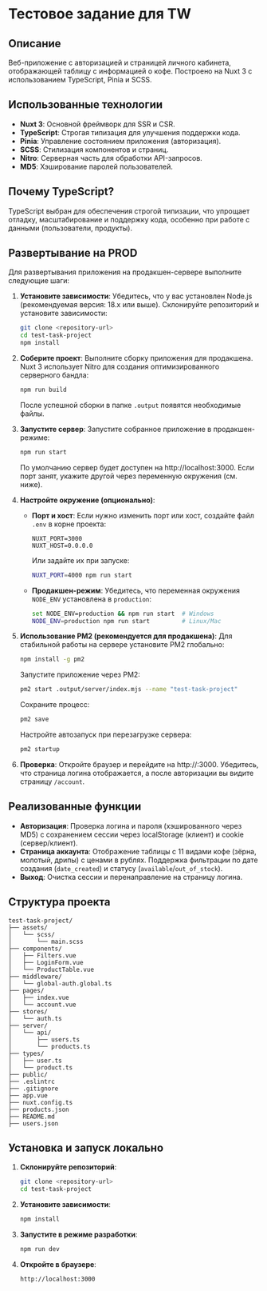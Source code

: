 # Тестовоe заданиe для TW

## Описание
Веб-приложение с авторизацией и страницей личного кабинета, отображающей таблицу с информацией о кофе. Построено на Nuxt 3 с использованием TypeScript, Pinia и SCSS.

## Использованные технологии
- **Nuxt 3**: Основной фреймворк для SSR и CSR.
- **TypeScript**: Строгая типизация для улучшения поддержки кода.
- **Pinia**: Управление состоянием приложения (авторизация).
- **SCSS**: Стилизация компонентов и страниц.
- **Nitro**: Серверная часть для обработки API-запросов.
- **MD5**: Хэширование паролей пользователей.

## Почему TypeScript?
TypeScript выбран для обеспечения строгой типизации, что упрощает отладку, масштабирование и поддержку кода, особенно при работе с данными (пользователи, продукты).

## Развертывание на PROD
Для развертывания приложения на продакшен-сервере выполните следующие шаги:

1. **Установите зависимости**:
   Убедитесь, что у вас установлен Node.js (рекомендуемая версия: 18.x или выше). Склонируйте репозиторий и установите зависимости:
   ```bash
   git clone <repository-url>
   cd test-task-project
   npm install
   ```

2. **Соберите проект**:
   Выполните сборку приложения для продакшена. Nuxt 3 использует Nitro для создания оптимизированного серверного бандла:
   ```bash
   npm run build
   ```
   После успешной сборки в папке `.output` появятся необходимые файлы.

3. **Запустите сервер**:
   Запустите собранное приложение в продакшен-режиме:
   ```bash
   npm run start
   ```
   По умолчанию сервер будет доступен на http://localhost:3000. Если порт занят, укажите другой через переменную окружения (см. ниже).

4. **Настройте окружение (опционально)**:
    - **Порт и хост**: Если нужно изменить порт или хост, создайте файл `.env` в корне проекта:
      ```text
      NUXT_PORT=3000
      NUXT_HOST=0.0.0.0
      ```
      Или задайте их при запуске:
      ```bash
      NUXT_PORT=4000 npm run start
      ```

    - **Продакшен-режим**: Убедитесь, что переменная окружения `NODE_ENV` установлена в `production`:
      ```bash
      set NODE_ENV=production && npm run start  # Windows
      NODE_ENV=production npm run start         # Linux/Mac
      ```

5. **Использование PM2 (рекомендуется для продакшена)**:
   Для стабильной работы на сервере установите PM2 глобально:
   ```bash
   npm install -g pm2
   ```
   Запустите приложение через PM2:
   ```bash
   pm2 start .output/server/index.mjs --name "test-task-project"
   ```
   Сохраните процесс:
   ```bash
   pm2 save
   ```
   Настройте автозапуск при перезагрузке сервера:
   ```bash
   pm2 startup
   ```

6. **Проверка**:
   Откройте браузер и перейдите на http://<your-server-ip>:3000. Убедитесь, что страница логина отображается, а после авторизации вы видите страницу `/account`.

## Реализованные функции
- **Авторизация**: Проверка логина и пароля (хэшированного через MD5) с сохранением сессии через localStorage (клиент) и cookie (сервер/клиент).
- **Страница аккаунта**: Отображение таблицы с 11 видами кофе (зёрна, молотый, дрипы) с ценами в рублях. Поддержка фильтрации по дате создания (`date_created`) и статусу (`available`/`out_of_stock`).
- **Выход**: Очистка сессии и перенаправление на страницу логина.

## Структура проекта
```text
test-task-project/
├── assets/
│   └── scss/
│       └── main.scss
├── components/
│   ├── Filters.vue
│   ├── LoginForm.vue
│   └── ProductTable.vue
├── middleware/
│   └── global-auth.global.ts
├── pages/
│   ├── index.vue
│   └── account.vue
├── stores/
│   └── auth.ts
├── server/
│   └── api/
│       ├── users.ts
│       └── products.ts
├── types/
│   ├── user.ts
│   └── product.ts
├── public/
├── .eslintrc
├── .gitignore
├── app.vue
├── nuxt.config.ts
├── products.json
├── README.md
├── users.json
```

## Установка и запуск локально
1. **Склонируйте репозиторий**:
   ```bash
   git clone <repository-url>
   cd test-task-project
   ```

2. **Установите зависимости**:
   ```bash
   npm install
   ```

3. **Запустите в режиме разработки**:
   ```bash
   npm run dev
   ```

4. **Откройте в браузере**:
   ```text
   http://localhost:3000
   ```